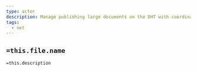 ```yaml
---
type: actor
description: Manage publishing large documents on the DHT with coordination events
tags:
  - net
---
```

## `=this.file.name`

`=this.description`
